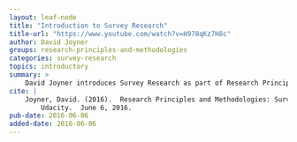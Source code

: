 ```yaml
---
layout: leaf-node
title: "Introduction to Survey Research"
title-url: "https://www.youtube.com/watch?v=H978qKz7H8c"
author: David Joyner
groups: research-principles-and-methodologies
categories: survey-research
topics: introductory
summary: >
    David Joyner introduces Survey Research as part of Research Principles and Methodologies.
cite: |
    Joyner, David. (2016).  Research Principles and Methodologies: Survey Research Introductory Video.
        Udacity.  June 6, 2016.
pub-date: 2016-06-06
added-date: 2016-06-06
---
```

